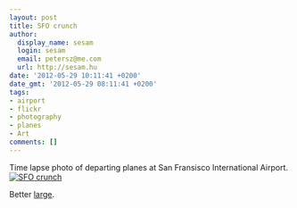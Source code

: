 ```yaml
---
layout: post
title: SFO crunch
author:
  display_name: sesam
  login: sesam
  email: petersz@me.com
  url: http://sesam.hu
date: '2012-05-29 10:11:41 +0200'
date_gmt: '2012-05-29 08:11:41 +0200'
tags:
- airport
- flickr
- photography
- planes
- Art
comments: []
---
```


Time lapse photo of departing planes at San Fransisco International Airport.  
[![SFO crunch](http://farm3.staticflickr.com/2534/3734764542_ec31df008c.jpg)](http://www.flickr.com/photos/exxonvaldez/3734764542 "SFO crunch by exxonvaldez, on Flickr")

Better [large](http://www.flickr.com/photos/exxonvaldez/3734764542/sizes/l).
